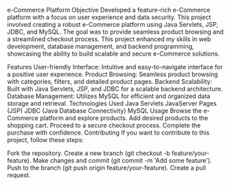 e-Commerce Platform
Objective
Developed a feature-rich e-Commerce platform with a focus on user experience and data security. This project involved creating a robust e-Commerce platform using Java Servlets, JSP, JDBC, and MySQL. The goal was to provide seamless product browsing and a streamlined checkout process. This project enhanced my skills in web development, database management, and backend programming, showcasing the ability to build scalable and secure e-Commerce solutions.

Features
 User-friendly Interface: Intuitive and easy-to-navigate interface for a positive user experience.
 Product Browsing: Seamless product browsing with categories, filters, and detailed product pages.
 Backend Scalability: Built with Java Servlets, JSP, and JDBC for a scalable backend architecture.
 Database Management: Utilizes MySQL for efficient and organized data storage and retrieval.
Technologies Used
 Java Servlets
 JavaServer Pages (JSP)
 JDBC (Java Database Connectivity)
 MySQL
Usage
 Browse the e-Commerce platform and explore products.
 Add desired products to the shopping cart.
 Proceed to a secure checkout process.
 Complete the purchase with confidence.
Contributing
If you want to contribute to this project, follow these steps:

 Fork the repository.
 Create a new branch (git checkout -b feature/your-feature).
 Make changes and commit (git commit -m 'Add some feature').
 Push to the branch (git push origin feature/your-feature).
 Create a pull request.
